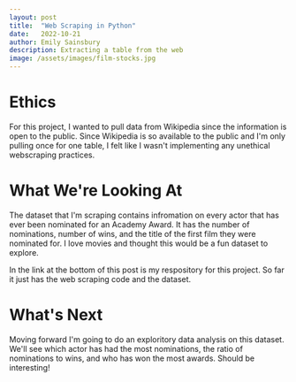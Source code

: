 ```yaml
---
layout: post
title:  "Web Scraping in Python"
date:   2022-10-21
author: Emily Sainsbury
description: Extracting a table from the web
image: /assets/images/film-stocks.jpg
---
```


# Ethics
For this project, I wanted to pull data from Wikipedia since the information is open to the public. Since Wikipedia is so available to the public and I'm only pulling once for one table, I felt like I wasn't implementing any unethical webscraping practices.

# What We're Looking At
The dataset that I'm scraping contains infromation on every actor that has ever been nominated for an Academy Award. It has the number of nominations, number of wins, and the title of the first film they were nominated for. I love movies and thought this would be a fun dataset to explore.

In the link at the bottom of this post is my respository for this project. So far it just has the web scraping code and the dataset. 

# What's Next
Moving forward I'm going to do an exploritory data analysis on this dataset. We'll see which actor has had the most nominations, the ratio of nominations to wins, and who has won the most awards. Should be interesting!
